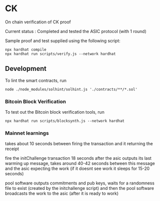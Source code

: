 # CK

On chain verification of CK proof

Current status : Completed and tested the ASIC protocol (with 1 round)

Sample proof and test supplied using the following script:

```shell
npx hardhat compile
npx hardhat run scripts/verify.js --network hardhat
```

## Development
To lint the smart contracts, run
```
node ./node_modules/solhint/solhint.js './contracts/**/*.sol'
```

### Bitcoin Block Verification
To test out the Bitcoin block verification tools, run
```shell
npx hardhat run scripts/blocksynth.js --network hardhat
```

### Mainnet learnings
takes about 10 seconds between firing the transaction and it returning the receipt

fire the initChallenge transaction 18 seconds after the asic outputs its last warming up message, takes around 40-42 seconds between this message and the asic expecting the work (if it doesnt see work it sleeps for 15-20 seconds)

pool software outputs commitments and pub keys, waits for a randomness file to exist (created by the initchallenge script) and then the pool software broadcasts the work to the asic (after it is ready to work)
